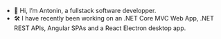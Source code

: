 - 👋 Hi, I’m Antonin, a fullstack software developper.
- 🛠 I have recently been working on an .NET Core MVC Web App, .NET REST APIs, Angular SPAs and a React Electron desktop app.

<!---
atosinin/atosinin is a ✨ special ✨ repository because its `README.md` (this file) appears on your GitHub profile.
You can click the Preview link to take a look at your changes.
- 👀 I’m interested in ...
- 🌱 I’m currently learning ...
- 💞️ I’m looking to collaborate on ...
- 📫 How to reach me ...
--->
